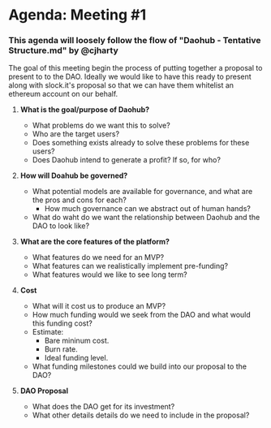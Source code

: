 # Agenda: Meeting #1
### This agenda will loosely follow the flow of "Daohub - Tentative Structure.md" by @cjharty
The goal of this meeting begin the process of putting together a proposal to present to to the DAO. Ideally we would like to have this ready to present along with slock.it's proposal so that we can have them whitelist an ethereum account on our behalf. 


1. **What is the goal/purpose of Daohub?**
    * What problems do we want this to solve?
    * Who are the target users?
    * Does something exists already to solve these problems for these users?
    * Does Daohub intend to generate a profit? If so, for who?

2. **How will Doahub be governed?**
   * What potential models are available for governance, and what are the pros and cons for each?
     * How much governance can we abstract out of human hands?
   * What do waht do we want the relationship between Daohub and the DAO to look like?

3. **What are the core features of the platform?**
    * What features do we need for an MVP?
    * What features can we realistically implement pre-funding?
    * What features would we like to see long term?

4. **Cost**
    * What will it cost us to produce an MVP?
    * How much funding would we seek from the DAO and what would this funding cost?
     * Estimate:
        * Bare mininum cost.
        * Burn rate.
        * Ideal funding level.
     * What funding milestones could we build into our proposal to the DAO?

5. **DAO Proposal**
    * What does the DAO get for its investment?
    * What other details details do we need to include in the proposal?
  
